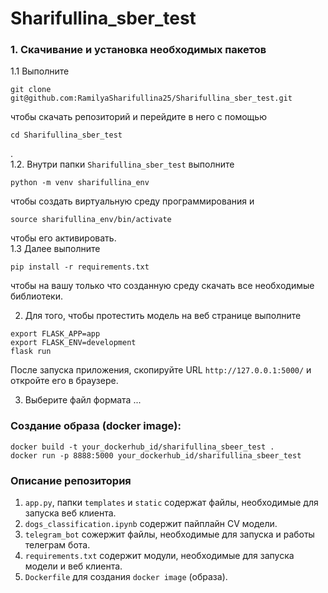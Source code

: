# Sharifullina_sber_test

### 1. Скачивание и установка необходимых пакетов  

1.1 Выполните 
```
git clone git@github.com:RamilyaSharifullina25/Sharifullina_sber_test.git
```
чтобы скачать репозиторий и перейдите в него с помощью 
```
cd Sharifullina_sber_test
```
.  
1.2. Внутри папки ```Sharifullina_sber_test``` выполните  
```
python -m venv sharifullina_env
```
 чтобы создать виртуальную среду программирования и 
```
source sharifullina_env/bin/activate
```
 чтобы его активировать.    
1.3 Далее выполните 
```
pip install -r requirements.txt
```
чтобы на вашу только что созданную среду скачать все необходимые библиотеки.   

2. Для того, чтобы протестить модель на веб странице выполните  
```
export FLASK_APP=app
export FLASK_ENV=development
flask run
```
После запуска приложения, скопируйте URL ```http://127.0.0.1:5000/``` и откройте его в браузере.   

3. Выберите файл формата ...

### Создание образа (docker image):  
```
docker build -t your_dockerhub_id/sharifullina_sbeer_test .
docker run -p 8888:5000 your_dockerhub_id/sharifullina_sbeer_test
```  


### Описание репозитория  
1. ```app.py```, папки ```templates``` и ```static``` содержат файлы, необходимые для запуска веб клиента.  
2. ```dogs_classification.ipynb``` содержит пайплайн CV модели.
3. ```telegram_bot``` сожержит файлы, необходимые для запуска и работы телеграм бота.  
4.  ```requirements.txt``` содержит модули, необходимые для запуска модели и веб клиента.  
5.  ```Dockerfile``` для создания ```docker image``` (образа).
